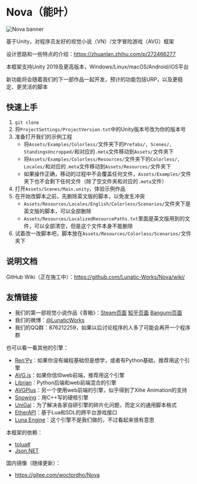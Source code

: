 # Nova（能叶）

![Nova banner](https://github.com/Lunatic-Works/Nova/wiki/img/nova_banner.png)

基于Unity，对程序员友好的视觉小说（VN）/文字冒险游戏（AVG）框架

设计思路和一些特点的介绍：https://zhuanlan.zhihu.com/p/272466277

本框架支持Unity 2019及更高版本，Windows/Linux/macOS/Android/iOS平台

新功能将会随着我们的下一部作品一起开发，预计的功能包括URP，以及更稳定、更灵活的脚本

## 快速上手

1. `git clone`
2. 将`ProjectSettings/ProjectVersion.txt`中的Unity版本号改为你的版本号
3. 准备打开我们的示例工程
    * 将`Assets/Examples/Colorless/`文件夹下的`Prefabs/, Scenes/, StandingsUncropped/`和对应的`.meta`文件移动到`Assets/`文件夹下
    * 将`Assets/Examples/Colorless/Resources/`文件夹下的`Colorless/, Locales/`和对应的`.meta`文件移动到`Assets/Resources/`文件夹下
    * 如果操作正确，移动的过程中不会覆盖任何文件，`Assets/Examples/`文件夹下也不会剩下任何文件（除了空文件夹和对应的`.meta`文件）
4. 打开`Assets/Scenes/Main.unity`，体验示例作品
5. 在开始改脚本之前，先删除英文版的脚本，以免发生冲突
    * `Assets/Resources/Locales/English/Colorless/Scenarios/`文件夹下是英文版的脚本，可以全部删除
    * `Assets/Resources/LocalizedResourcePaths.txt`里面是英文版用到的文件，可以全部清空，但是这个文件本身不能删除
5. 试着改一改脚本吧，脚本放在`Assets/Resources/Colorless/Scenarios/`文件夹下

## 说明文档

GitHub Wiki（正在施工中）：https://github.com/Lunatic-Works/Nova/wiki/

## 友情链接

* 我们的第一部视觉小说作品《青箱》：[Steam页面](https://store.steampowered.com/app/1131740) [知乎页面](https://www.zhihu.com/question/409724349) [Bangumi页面](https://bgm.tv/subject/311066)
* 我们的微博：[@LunaticWorks](https://weibo.com/LunaticWorks)
* 我们的QQ群：876212259，如果以后讨论程序的人多了可能会再开一个程序群

也可以看一看其他的引擎：

* [Ren'Py](https://github.com/renpy/renpy)：如果你没有编程基础但是想学，或者有Python基础，推荐用这个引擎
* [AVG.js](https://github.com/avgjs/avg-core)：如果你信仰web前端，推荐用这个引擎
* [Librian](https://github.com/RimoChan/Librian)：Python后端和web前端混合的引擎
* [AVGPlus](https://github.com/avg-plus/avg.renderer)：另一个使用web前端的引擎，似乎得到了Xihe Animation的支持
* [Snowing](https://github.com/Strrationalism/Snowing)：用C++写的硬核引擎
* [UniGal](https://github.com/Uni-Gal/UniGal-Script)：为了解决各家自研引擎的碎片化问题，而定义的通用脚本格式
* [EtherAPI](https://github.com/VoidmatrixHeathcliff/EtherEngine)：基于Lua和SDL的跨平台游戏接口
* [Luna Engine](https://github.com/JX-Master/Luna-Engine-0.6)：这个引擎不是我们做的，不过看起来很有意思

本框架的依赖：

* [tolua#](https://github.com/topameng/tolua)
* [Json.NET](https://github.com/JamesNK/Newtonsoft.Json)

国内镜像（随缘更新）：

* https://gitee.com/woctordho/Nova
